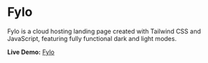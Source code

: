 # Fylo

Fylo is a cloud hosting landing page created with Tailwind CSS and JavaScript, featuring fully functional dark and light modes.

**Live Demo:** [Fylo](https://fylo-saka.vercel.app/)

